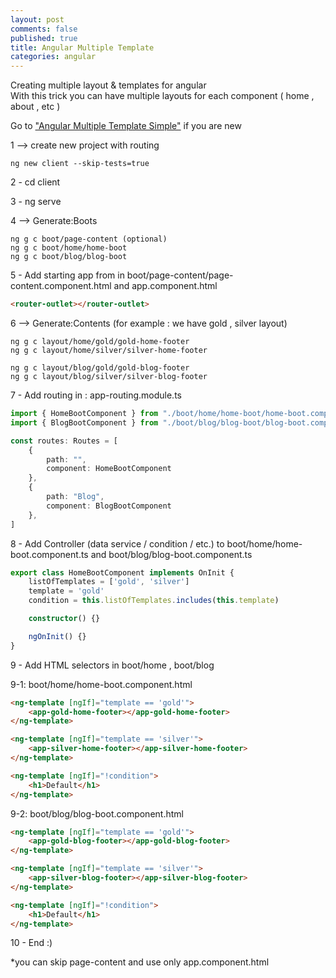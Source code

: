 ```yaml
---
layout: post
comments: false
published: true
title: Angular Multiple Template
categories: angular
---
```

Creating multiple layout & templates for angular    
With this trick you can have multiple layouts for each component ( home , about , etc )    

Go to ["Angular Multiple Template Simple"](https://blog.mhasan.ir/blogs/angular/2020-05-06-angular-multiple-template-simple/) if you are new    

1 --> create new project with routing
```
ng new client --skip-tests=true
```

2 - cd client

3 - ng serve

4 --> Generate:Boots
```
ng g c boot/page-content (optional)
ng g c boot/home/home-boot
ng g c boot/blog/blog-boot
```

5 - Add starting app from in boot/page-content/page-content.component.html and app.component.html
```html
<router-outlet></router-outlet>
```

6 --> Generate:Contents (for example : we have gold , silver layout)
```
ng g c layout/home/gold/gold-home-footer
ng g c layout/home/silver/silver-home-footer

ng g c layout/blog/gold/gold-blog-footer
ng g c layout/blog/silver/silver-blog-footer
```

7 - Add routing in : app-routing.module.ts
```typescript
import { HomeBootComponent } from "./boot/home/home-boot/home-boot.component"
import { BlogBootComponent } from "./boot/blog/blog-boot/blog-boot.component"

const routes: Routes = [
    {
        path: "",
        component: HomeBootComponent
    },
    {
        path: "Blog",
        component: BlogBootComponent
    },
]
```

8 - Add Controller (data service / condition / etc.) to boot/home/home-boot.component.ts and boot/blog/blog-boot.component.ts
```typescript
export class HomeBootComponent implements OnInit {
    listOfTemplates = ['gold', 'silver']
    template = 'gold'
    condition = this.listOfTemplates.includes(this.template)

    constructor() {}

    ngOnInit() {}
}
```

9 - Add HTML selectors in boot/home , boot/blog

9-1: boot/home/home-boot.component.html
```html
<ng-template [ngIf]="template == 'gold'">
    <app-gold-home-footer></app-gold-home-footer>
</ng-template>

<ng-template [ngIf]="template == 'silver'">
    <app-silver-home-footer></app-silver-home-footer>
</ng-template>

<ng-template [ngIf]="!condition">
    <h1>Default</h1>
</ng-template>
```

9-2: boot/blog/blog-boot.component.html
```html
<ng-template [ngIf]="template == 'gold'">
    <app-gold-blog-footer></app-gold-blog-footer>
</ng-template>

<ng-template [ngIf]="template == 'silver'">
    <app-silver-blog-footer></app-silver-blog-footer>
</ng-template>

<ng-template [ngIf]="!condition">
    <h1>Default</h1>
</ng-template>
```

10 - End :)

*you can skip page-content and use only app.component.html
